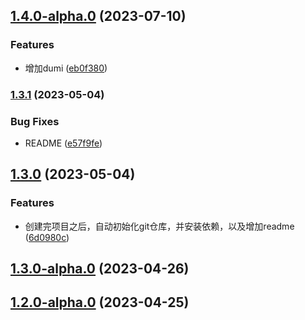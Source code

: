

## [1.4.0-alpha.0](https://github.com/fengxiaotingzz/rumnet/compare/1.3.1...1.4.0-alpha.0) (2023-07-10)


### Features

* 增加dumi ([eb0f380](https://github.com/fengxiaotingzz/rumnet/commit/eb0f380410a025355c89a1b586ea36576ed45823))

### [1.3.1](https://github.com/fengxiaotingzz/runt/compare/1.3.0...1.3.1) (2023-05-04)


### Bug Fixes

* README ([e57f9fe](https://github.com/fengxiaotingzz/runt/commit/e57f9fefae048777d71b2d1f81335ed0f4d3669d))

## [1.3.0](https://github.com/fengxiaotingzz/runt/compare/1.3.0-alpha.0...1.3.0) (2023-05-04)


### Features

* 创建完项目之后，自动初始化git仓库，并安装依赖，以及增加readme ([6d0980c](https://github.com/fengxiaotingzz/runt/commit/6d0980c3caaf2be13850dce96965beb0d21b5b9b))

## [1.3.0-alpha.0](https://github.com/fengxiaotingzz/runt/compare/1.2.0-alpha.0...1.3.0-alpha.0) (2023-04-26)

## [1.2.0-alpha.0](https://github.com/fengxiaotingzz/runt/compare/1.1.0-alpha.0...1.2.0-alpha.0) (2023-04-25)